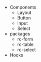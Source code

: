 - Components
  - Layout
  - Button
  - Input
  - Select
- packages
  - rc-form
  - rc-table
  - rc-select
- Hooks